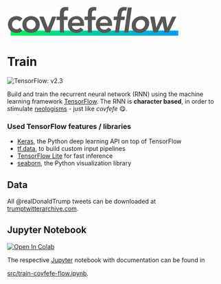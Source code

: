 <img src="../design/logo/covfefe-flow-logo.png" alt="covfefe-flow logo" style="max-width:100%;" width="400px" height="70px">

# Train

![TensorFlow: v2.3](https://img.shields.io/badge/TensorFlow-v2.3-ff6f00)

Build and train the recurrent neural network (RNN) using the machine learning framework [TensorFlow](https://www.tensorflow.org).
The RNN is **character based**, in order to stimulate [neologisms](https://en.wikipedia.org/wiki/Neologism) - just like *covfefe* :yum:.

### Used TensorFlow features / libraries

- [Keras](https://keras.io), the Python deep learning API on top of TensorFlow
- [tf.data](https://www.tensorflow.org/guide/data), to build custom input pipelines
- [TensorFlow Lite](https://www.tensorflow.org/lite) for fast inference
- [seaborn](https://seaborn.pydata.org), the Python visualization library

## Data

All @realDonaldTrump tweets can be downloaded at [trumptwitterarchive.com](http://www.trumptwitterarchive.com/archive).

## Jupyter Notebook

<a href="https://colab.research.google.com/github/FranzDiebold/covfefe-flow/blob/primary/train/src/train-covfefe-flow.ipynb" target="_blank">
  <img src="https://colab.research.google.com/assets/colab-badge.svg" alt="Open In Colab"/>
</a>

The respective [Jupyter](http://jupyter.org) notebook with documentation can be found in

[src/train-covfefe-flow.ipynb](src/train-covfefe-flow.ipynb).
